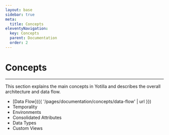 ```yaml
---
layout: base
sidebar: true
meta:
  title: Concepts
eleventyNavigation:
  key: Concepts
  parent: Documentation
  order: 2
---
```


# Concepts

***

<p class="lead">
This section explains the main concepts in Yotilla and describes the overall architecture and data flow.
</p>


* [Data Flow]({{ '/pages/documentation/concepts/data-flow' | url }})
* Temporality
* Environments
* Consolidated Attributes
* Data Types
* Custom Views
